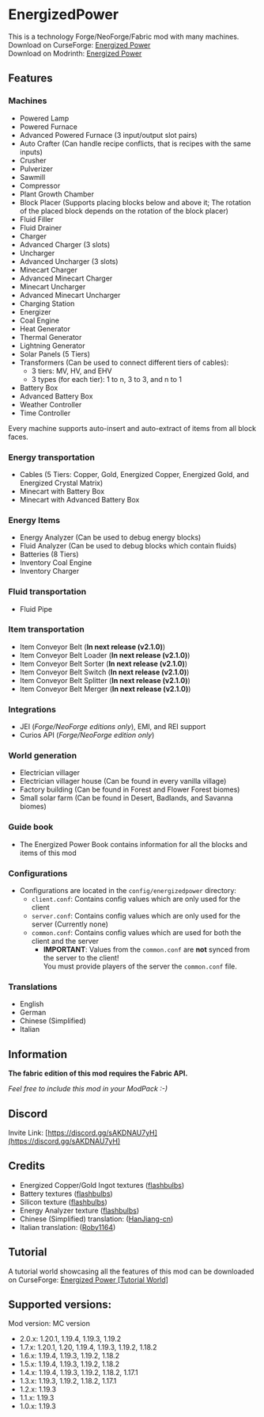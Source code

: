 # EnergizedPower
This is a technology Forge/NeoForge/Fabric mod with many machines.<br>
Download on CurseForge: [Energized Power](https://www.curseforge.com/minecraft/mc-mods/energized-power)<br>
Download on Modrinth: [Energized Power](https://modrinth.com/mod/energized-power)

## Features

### Machines

- Powered Lamp
- Powered Furnace
- Advanced Powered Furnace (3 input/output slot pairs)
- Auto Crafter (Can handle recipe conflicts, that is recipes with the same inputs)
- Crusher
- Pulverizer
- Sawmill
- Compressor
- Plant Growth Chamber
- Block Placer (Supports placing blocks below and above it; The rotation of the placed block depends on the rotation of the block placer)
- Fluid Filler
- Fluid Drainer
- Charger
- Advanced Charger (3 slots)
- Uncharger
- Advanced Uncharger (3 slots)
- Minecart Charger
- Advanced Minecart Charger
- Minecart Uncharger
- Advanced Minecart Uncharger
- Charging Station
- Energizer
- Coal Engine
- Heat Generator
- Thermal Generator
- Lightning Generator
- Solar Panels (5 Tiers)
- Transformers (Can be used to connect different tiers of cables):
  - 3 tiers: MV, HV, and EHV
  - 3 types (for each tier): 1 to n, 3 to 3, and n to 1
- Battery Box
- Advanced Battery Box
- Weather Controller
- Time Controller

Every machine supports auto-insert and auto-extract of items from all block faces.

### Energy transportation

- Cables (5 Tiers: Copper, Gold, Energized Copper, Energized Gold, and Energized Crystal Matrix)
- Minecart with Battery Box
- Minecart with Advanced Battery Box

### Energy Items

- Energy Analyzer (Can be used to debug energy blocks)
- Fluid Analyzer (Can be used to debug blocks which contain fluids)
- Batteries (8 Tiers)
- Inventory Coal Engine
- Inventory Charger

### Fluid transportation

- Fluid Pipe

### Item transportation

- Item Conveyor Belt (**In next release (v2.1.0)**)
- Item Conveyor Belt Loader (**In next release (v2.1.0)**)
- Item Conveyor Belt Sorter (**In next release (v2.1.0)**)
- Item Conveyor Belt Switch (**In next release (v2.1.0)**)
- Item Conveyor Belt Splitter (**In next release (v2.1.0)**)
- Item Conveyor Belt Merger (**In next release (v2.1.0)**)

### Integrations

- JEI (*Forge/NeoForge editions only*), EMI, and REI support
- Curios API (*Forge/NeoForge edition only*)

### World generation

- Electrician villager
- Electrician villager house (Can be found in every vanilla village)
- Factory building (Can be found in Forest and Flower Forest biomes)
- Small solar farm (Can be found in Desert, Badlands, and Savanna biomes)

### Guide book

- The Energized Power Book contains information for all the blocks and items of this mod

### Configurations

- Configurations are located in the `config/energizedpower` directory:
  - `client.conf`: Contains config values which are only used for the client
  - `server.conf`: Contains config values which are only used for the server (Currently none)
  - `common.conf`: Contains config values which are used for both the client and the server
    - **IMPORTANT**: Values from the `common.conf` are **not** synced from the server to the client!<br>You must provide players of the server the `common.conf` file. 

### Translations

- English
- German
- Chinese (Simplified)
- Italian

## Information

**The fabric edition of this mod requires the Fabric API.**

*Feel free to include this mod in your ModPack :-)*

## Discord

Invite Link: [https://discord.gg/sAKDNAU7yH](https://discord.gg/sAKDNAU7yH)

## Credits

- Energized Copper/Gold Ingot textures ([flashbulbs](https://github.com/flashbulbs))
- Battery textures ([flashbulbs](https://github.com/flashbulbs))
- Silicon texture ([flashbulbs](https://github.com/flashbulbs))
- Energy Analyzer texture ([flashbulbs](https://github.com/flashbulbs))
- Chinese (Simplified) translation: ([HanJiang-cn](https://github.com/HanJiang-cn))
- Italian translation: ([Roby1164](https://github.com/Roby1164))

## Tutorial

A tutorial world showcasing all the features of this mod can be downloaded on CurseForge: [Energized Power [Tutorial World]](https://www.curseforge.com/minecraft/worlds/energized-power-tutorial-world)

## Supported versions:
Mod version: MC version
- 2.0.x: 1.20.1, 1.19.4, 1.19.3, 1.19.2
- 1.7.x: 1.20.1, 1.20, 1.19.4, 1.19.3, 1.19.2, 1.18.2
- 1.6.x: 1.19.4, 1.19.3, 1.19.2, 1.18.2
- 1.5.x: 1.19.4, 1.19.3, 1.19.2, 1.18.2
- 1.4.x: 1.19.4, 1.19.3, 1.19.2, 1.18.2, 1.17.1
- 1.3.x: 1.19.3, 1.19.2, 1.18.2, 1.17.1
- 1.2.x: 1.19.3
- 1.1.x: 1.19.3
- 1.0.x: 1.19.3
